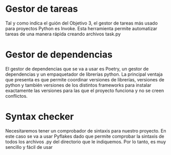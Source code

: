 # Gestor de tareas
Tal y como indica el guión del Objetivo 3, el gestor de tareas más usado para
proyectos Python es Invoke.
Esta herramienta permite automatizar tareas de una manera rápida creando 
archivos task.py

# Gestor de dependencias
El gestor de dependencias que se va a usar es Poetry, un gestor de 
dependencias y un empaquetador de librerías python. La principal ventaja que
presenta es que permite coordinar versiones de librerías, versiones de python
y también versiones de los distintos frameworks para instalar exactamente las
versiones para las que el proyecto funciona y no se creen conflictos.

# Syntax checker
Necesitaremos tener un comprobador de sintaxis para nuestro proyecto. 
En este caso se va a usar Pyflakes dado que permite comprobar la sintaxis de
todos los archivos .py del directorio que le indiquemos. Por lo tanto, es muy
sencillo y fácil de usar
